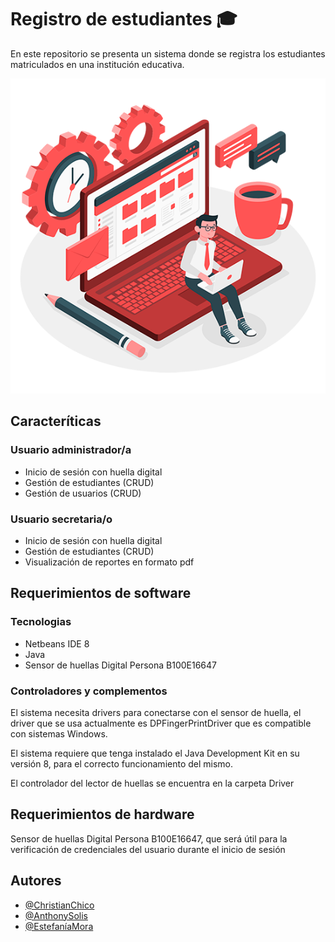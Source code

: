 
# Registro de estudiantes 🎓

En este repositorio se presenta un sistema donde se registra los estudiantes matriculados en una institución educativa.

![App Screenshot](/src/imagenesFrames/Loguin_Admin.png)

## Caracteríticas

### Usuario administrador/a
- Inicio de sesión con huella digital
- Gestión de estudiantes (CRUD)
- Gestión de usuarios (CRUD)

### Usuario secretaria/o
- Inicio de sesión con huella digital
- Gestión de estudiantes (CRUD)
- Visualización de reportes en formato pdf

## Requerimientos de software

### Tecnologias
- Netbeans IDE 8
- Java
- Sensor de huellas Digital Persona B100E16647

### Controladores y complementos

El sistema necesita drivers para conectarse con el sensor de huella, el driver que se usa actualmente es DPFingerPrintDriver que es compatible con sistemas Windows.

El sistema requiere que tenga instalado el Java Development Kit en su versión 8, para el correcto funcionamiento del mismo.

El controlador del lector de huellas se encuentra en la carpeta Driver

## Requerimientos de hardware

Sensor de huellas Digital Persona B100E16647, que será útil para la verificación de credenciales del usuario durante el inicio de sesión

## Autores

- [@ChristianChico](https://github.com/ChristianCLop)
- [@AnthonySolis](https://github.com/Anthony6887)
- [@EstefaníaMora](https://github.com/Yachitzu)
